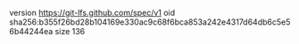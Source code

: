version https://git-lfs.github.com/spec/v1
oid sha256:b355f26bd28b104169e330ac9c68f6bca853a242e4317d64db6c5e56b44244ea
size 136
